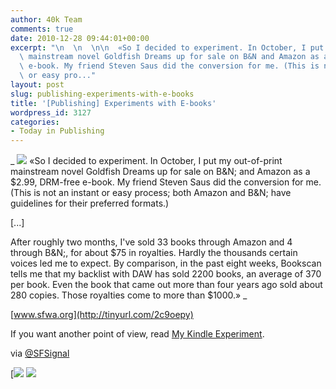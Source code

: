 ```yaml
---
author: 40k Team
comments: true
date: 2010-12-28 09:44:01+00:00
excerpt: "\n  \n  \n\n  «So I decided to experiment. In October, I put my out-of-print\
  \ mainstream novel Goldfish Dreams up for sale on B&N and Amazon as a $2.99, DRM-free\
  \ e-book. My friend Steven Saus did the conversion for me. (This is not an instant\
  \ or easy pro..."
layout: post
slug: publishing-experiments-with-e-books
title: '[Publishing] Experiments with E-books'
wordpress_id: 3127
categories:
- Today in Publishing
---
```



  


  _
![](http://www.40kbooks.com/wp-content/uploads/quote1.jpg)
  «So I decided to experiment. In October, I put my out-of-print mainstream novel Goldfish Dreams up for sale on B&N; and Amazon as a $2.99, DRM-free e-book. My friend Steven Saus did the conversion for me. (This is not an instant or easy process; both Amazon and B&N; have guidelines for their preferred formats.)
  
  

[...]
  
  

After roughly two months, I've sold 33 books through Amazon and 4 through B&N;, for about $75 in royalties. Hardly the thousands certain voices led me to expect. By comparison, in the past eight weeks, Bookscan tells me that my backlist with DAW has sold 2200 books, an average of 370 per book. Even the book that came out more than four years ago sold about 280 copies. Those royalties come to more than $1000.»
_  

[www.sfwa.org](http://tinyurl.com/2c9oepy)






If you want another point of view, read [My Kindle Experiment](http://tinyurl.com/3aa7j64).  

via [@SFSignal](http://www.twitter.com/SFSignal)





[![](http://www.bookcafe.net/filtr/t1.png)
[![](http://www.bookcafe.net/filtr/f1.png)](http://www.facebook.com/pages/40k/122586614419616)


 
    
